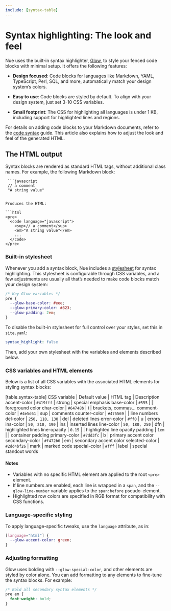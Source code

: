 ```yaml
---
include: [syntax-table]
---
```



# Syntax highlighting: The look and feel

Nue uses the built-in syntax highlighter, [Glow](/blog/introducing-glow/), to style your fenced code blocks with minimal setup. It offers the following features:

- **Design focused**: Code blocks for languages like Markdown, YAML, TypeScript, Perl, SQL, and more, automatically match your design system’s colors.

- **Easy to use**: Code blocks are styled by default. To align with your design system, just set 3-10 CSS variables.

- **Small footprint**: The CSS for highlighting all languages is under 1 KB, including support for highlighted lines and regions.

For details on adding code blocks to your Markdown documents, refer to the [code syntax](content-syntax.html#code-blocks) guide. This article also explains how to adjust the look and feel of the generated HTML.


## The HTML output
Syntax blocks are rendered as standard HTML tags, without additional class names. For example, the following Markdown block:

```
 ```javascript
 // a comment
 "A string value"
 ```
```

Produces the HTML:

```html
<pre>
  <code language="javascript">
    <sup>// a comment</sup>
    <em>"A string value"</em>
    ...
  </code>
</pre>
```

### Built-in stylesheet
Whenever you add a syntax block, Nue includes a [stylesheet](//github.com/nuejs/nue/blob/dev/packages/glow/css/syntax.css) for syntax highlighting. This stylesheet is configurable through CSS variables, and a few adjustments are usually all that’s needed to make code blocks match your design system:

```css
/* Key Glow variables */
pre {
  --glow-base-color: #eee;
  --glow-primary-color: #823;
  --glow-padding: 2em;
}
```

To disable the built-in stylesheet for full control over your styles, set this in `site.yaml`:

```yaml
syntax_highlight: false
```

Then, add your own stylesheet with the variables and elements described below.


### CSS variables and HTML elements
Below is a list of all CSS variables with the associated HTML elements for styling syntax blocks:


[table.syntax-table]
  CSS variable     | Default value    | HTML tag | Description
  accent-color     | `#419fff`        | strong   | special emphasis
  base-color       | `#555`           |          | foreground color
  char-color       | `#64748b`        | i        | brackets, commas...
  comment-color    | `#4e5d61`        | sup      | comments
  counter-color    | `#475569`        |          | line numbers
  del-color        | `250, 110, 130`  | del      | deleted lines
  error-color      | `#ff0`           | u        | errors
  ins-color        | `50, 210, 190`   | ins      | inserted lines
  line-color       | `50, 180, 250`   | dfn      | highlighted lines
  line-opacity     | `0.15`           |          | highlighted line opacity
  padding          | `1em`            |          | container padding
  primary-color    | `#7dd3fc`        | b        | primary accent color
  secondary-color  | `#f472b6`        | em       | secondary accent color
  selected-color   | `#2dd4bf26`      | mark     | marked code
  special-color    | `#fff`           | label    | special standout words


#### Notes

- Variables with no specific HTML element are applied to the root `<pre>` element.
- If line numbers are enabled, each line is wrapped in a `span`, and the `--glow-line-number` variable applies to the `span:before` pseudo-element.
- Highlighted row colors are specified in RGB format for compatibility with CSS functions.

### Language-specific styling
To apply language-specific tweaks, use the `language` attribute, as in:

```css
[language="html"] {
  --glow-accent-color: green;
}
```

### Adjusting formatting
Glow uses bolding with `--glow-special-color`, and other elements are styled by color alone. You can add formatting to any elements to fine-tune the syntax blocks. For example:

```css
/* Bold all secondary syntax elements */
pre em {
  font-weight: bold;
}
```
